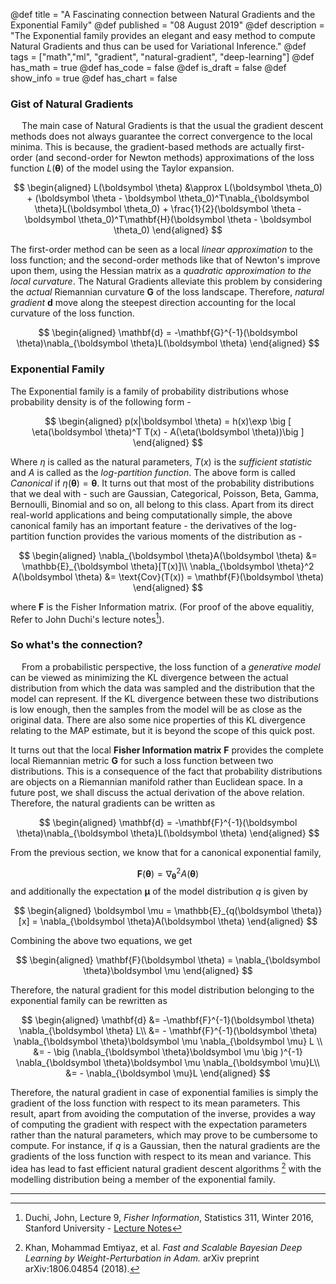 @def title = "A Fascinating connection between Natural Gradients and the Exponential Family"
@def published = "08 August 2019"
@def description = "The Exponential family provides an elegant and easy method to compute Natural Gradients and thus can be used for Variational Inference."
@def tags = ["math","ml", "gradient", "natural-gradient", "deep-learning"]
@def has_math = true
@def has_code = false
@def is_draft = false
@def show_info = true
@def has_chart = false


### Gist of Natural Gradients
&emsp;  The main case of Natural Gradients is that the usual the gradient descent methods does not always guarantee the correct convergence to the local minima. This is because, the gradient-based methods are actually first-order (and second-order for Newton methods) approximations of the loss function $L(\boldsymbol \theta)$ of the model using the Taylor expansion.

$$
\begin{aligned}
L(\boldsymbol \theta) &\approx L(\boldsymbol \theta_0) + (\boldsymbol \theta - \boldsymbol \theta_0)^T\nabla_{\boldsymbol \theta}L(\boldsymbol \theta_0) + \frac{1}{2}(\boldsymbol \theta - \boldsymbol \theta_0)^T\mathbf{H}(\boldsymbol \theta - \boldsymbol \theta_0)
\end{aligned}
$$

The first-order method can be seen as a local *linear approximation* to the loss function; and the second-order methods like that of Newton's improve upon them, using the Hessian matrix as a *quadratic approximation to the local curvature*. The Natural Gradients alleviate this problem by considering the *actual* Riemannian curvature $\mathbf{G}$ of the loss landscape. Therefore, *natural gradient* $\mathbf{d}$ move along the steepest direction accounting for the local curvature of the loss function.

$$
\begin{aligned}
\mathbf{d} = -\mathbf{G}^{-1}(\boldsymbol \theta)\nabla_{\boldsymbol \theta}L(\boldsymbol \theta)
\end{aligned}
$$

### Exponential Family
The Exponential family is a family of probability distributions whose probability density is of the following form -

$$
\begin{aligned}
p(x|\boldsymbol \theta) = h(x)\exp \big [ \eta(\boldsymbol \theta)^T T(x) - A(\eta(\boldsymbol \theta))\big ]
\end{aligned}
$$

Where $\eta$ is called as the natural parameters, $T(x)$ is the *sufficient statistic* and $A$ is called as the *log-partition function*. The above form is called *Canonical* if $\eta(\boldsymbol \theta) = \boldsymbol \theta$. It turns out that most of the probability distributions that we deal with - such are Gaussian, Categorical, Poisson, Beta, Gamma, Bernoulli, Binomial and so on, all belong to this class. Apart from its direct real-world applications and being computationally simple, the above canonical family has an important feature - the derivatives of the log-partition function provides the various moments of the distribution as -

$$
\begin{aligned}
\nabla_{\boldsymbol \theta}A(\boldsymbol \theta) &= \mathbb{E}_{\boldsymbol \theta}[T(x)]\\
\nabla_{\boldsymbol \theta}^2 A(\boldsymbol \theta) &= \text{Cov}(T(x)) = \mathbf{F}(\boldsymbol \theta)
\end{aligned}
$$

where $\mathbf{F}$ is the Fisher Information matrix. (For proof of the above equalitiy, Refer to John Duchi's lecture notes[^3]).

### So what's the connection?
&emsp;  From a probabilistic perspective, the loss function of a *generative model* can be viewed as minimizing the KL divergence between the actual distribution from which the data was sampled and the  distribution that the model can represent. If the KL divergence between these two distributions is low enough, then the samples from the model will be as close as the original data. There are also some nice properties of this KL divergence relating to the MAP estimate, but it is beyond the scope of this quick post.

It turns out that the local **Fisher Information matrix** $\mathbf{F}$ provides the complete local Riemannian metric $\mathbf{G}$ for such a loss function between two distributions. This is a consequence of the fact that probability distributions are objects on a Riemannian manifold rather than Euclidean space. In a future post, we shall discuss the actual derivation of the above relation. Therefore, the natural gradients can be written as

$$
\begin{aligned}
\mathbf{d} = -\mathbf{F}^{-1}(\boldsymbol \theta)\nabla_{\boldsymbol \theta}L(\boldsymbol \theta)
\end{aligned}
$$

From the previous section, we know that for a canonical exponential family,

$$\mathbf{F}(\boldsymbol \theta) = \nabla_{\boldsymbol \theta}^2 A(\boldsymbol \theta)$$
and additionally the expectation $\boldsymbol \mu$ of the model distribution $q$ is given by

$$
\begin{aligned}
\boldsymbol \mu = \mathbb{E}_{q(\boldsymbol \theta)}[x] = \nabla_{\boldsymbol \theta}A(\boldsymbol \theta)
\end{aligned}
$$

Combining the above two equations, we get

$$
\begin{aligned}
\mathbf{F}(\boldsymbol \theta) = \nabla_{\boldsymbol \theta}\boldsymbol \mu
\end{aligned}
$$

Therefore, the natural gradient for this model distribution belonging to the exponential family can be rewritten as

$$
\begin{aligned}
\mathbf{d} &= -\mathbf{F}^{-1}(\boldsymbol \theta) \nabla_{\boldsymbol \theta} L\\
&= - \mathbf{F}^{-1}(\boldsymbol \theta) \nabla_{\boldsymbol \theta}\boldsymbol \mu \nabla_{\boldsymbol \mu} L \\
&= - \big (\nabla_{\boldsymbol \theta}\boldsymbol \mu \big )^{-1} \nabla_{\boldsymbol \theta}\boldsymbol \mu \nabla_{\boldsymbol \mu}L\\
&= - \nabla_{\boldsymbol \mu}L
\end{aligned}
$$

Therefore, the natural gradient in case of exponential families is simply the gradient of the loss function with respect to its mean parameters. This result, apart from avoiding the computation of the inverse, provides a way of computing the gradient with respect with the expectation parameters rather than the natural parameters, which may prove to be cumbersome to compute. For instance, if $q$ is a Gaussian, then the natural gradients are the gradients of the loss function with respect to its mean and variance. This idea has lead to fast efficient natural gradient descent algorithms [^2] with the modelling distribution being a member of the exponential family.


---- 


[^3]: Duchi, John, Lecture 9, *Fisher Information*, Statistics 311, Winter 2016, Stanford University - [Lecture Notes](https://web.stanford.edu/class/stats311/Lectures/lec-09.pdf)


[^2]: Khan, Mohammad Emtiyaz, et al. *Fast and Scalable Bayesian Deep Learning by Weight-Perturbation in Adam.* arXiv preprint arXiv:1806.04854 (2018).

<!-- [1] Hensman, James, Magnus Rattray, and Neil D. Lawrence. "Fast variational inference in the conjugate exponential family." Advances in neural information processing systems. 2012. -->